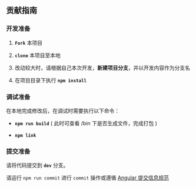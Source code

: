 ## 贡献指南

### 开发准备

1. **`Fork`** 本项目

2. **`clone`** 本项目至本地

3. 改动较大时，请根据自己本次开发，**新建项目分支**，并以开发内容作为分支名

4. 在项目目录下执行 **`npm install`**

### 调试准备

在本地完成修改后，在调试时需要执行以下命令：

- **`npm run build`** ( 此时可查看 /bin 下是否生成文件，完成打包 )

- **`npm link`**

### 提交准备

请将代码提交到 **`dev`** 分支。

请运行 `npm run commit` 进行 `commit` 操作或遵循 [Angular 提交信息规范](https://zj-git-guide.readthedocs.io/zh_CN/latest/message/Angular提交信息规范)
